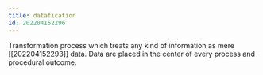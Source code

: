 ```yaml
---
title: datafication
id: 202204152296
---
```


Transformation process which treats any kind of information as mere [[202204152293]] data. Data are placed in the center of every process and procedural outcome. 
